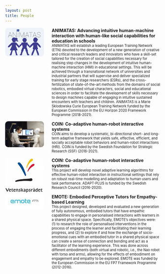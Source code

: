 ```yaml
---
layout: post
title: People
---
```

<style>
.iconDetails {
	float: left;
	width:25%;
    height:25%;
	max-height:200px;
	max-width:200px; 
	border-radius: 10px;
} 

.container {
    width:100%;
    height:24%;
}
h4 {
    margin:0px;
}
.button {
    clear: left;
    background-color: #4CAF50; /* Green */
    border: none;
    color: white;
    padding: 4px 20px;
    text-align: center;
    text-decoration: none;
    display: inline-block;
    font-size: 12px;
    margin: 4px 2px;
    -webkit-transition-duration: 0.4s; /* Safari */
    transition-duration: 0.4s;
    cursor: pointer;
}

.green {
    background-color: white; 
    color: black; 
    border: 2px solid #4CAF50;
}

.green:hover {
    background-color: #4CAF50;
    color: white;
}

.blue {
    background-color: white; 
    color: black; 
    border: 2px solid #008CBA;
}

.blue:hover {
    background-color: #008CBA;
    color: white;
}

.red {
    background-color: white; 
    color: black; 
    border: 2px solid #f44336;
}

.red:hover {
    background-color: #f44336;
    color: white;
}

.gray {
    background-color: white;
    color: black;
    border: 2px solid #e7e7e7;
}

.gray:hover {background-color: #e7e7e7;}

.black {
    background-color: white;
    color: black;
    border: 2px solid #555555;
}

.black:hover {
    background-color: #555555;
    color: white;
}
</style>

<script>
function toggleAbstract(btn) {
    var x = btn.nextElementSibling;
    if (x.innerHTML === "") {
        x.innerHTML = x.getAttribute("text");
    } else {
        x.innerHTML = "";
    }
}
</script>


<div class='container'>
    <div>
		<img src='../images/project-animatas.png' class='iconDetails'>
    </div>  
    <div style='margin-left:30%;'>
	<h4>ANIMATAS: Advancing intuitive human-machine interaction with human-like social capabilities for education in schools</h4>
    <div style="font-size:.8em"> ANIMATAS will establish a leading European Training Network (ETN) devoted to the development of a new generation of creative and critical research leaders and innovators who have a skill-set tailored for the creation of social capabilities necessary for realising step changes in the development of intuitive human-machine interaction (HMI) in educational settings.
This will be achieved through a transnational network of universities and industrial partners that will supervise and deliver specialized training for early stage researchers (ESRs), and the cross-fertilization of state-of-the-art methods from the domains of social robotics, embodied virtual characters, social and educational sciences in order to facilitate the development of skills necessary to design machines capable of engaging in intuitive sustained encounters with teachers and children.
ANIMATAS is a Marie Sklodowska Curie European Training Network funded by the European Commission in the EU Horizon 2020 Framework Programme (2018-2021).</div>
    </div>
</div>
<p style="clear:both;"></p>

<div class='container'>
    <div>
		<img src='../images/project-coin.jpg' class='iconDetails'>
    </div>  
    <div style='margin-left:30%;'>
		<h4>COIN: Co-adaptive human-robot interactive systems</h4>
		<div style="font-size:.8em"> COIN aims to develop a systematic, bi-directional short- and long-term adaptive framework that yields safe, effective, efficient, and socially acceptable robot behaviors and human-robot interactions (HRI).
COIN is funded by the Swedish Foundation for Strategic Research (SSF) (2016-2021).
		</div>
    </div>
</div>
<p style="clear:both;"></p>

<div class='container'>
    <div>
		<img src='../images/project-adaplus.png' class='iconDetails'>
    </div>  
    <div style='margin-left:30%;'>
		<h4>COIN: Co-adaptive human-robot interactive systems</h4>
		<div style="font-size:.8em"> This project will develop novel adaptive learning algorithms for effective human-robot interaction in instructional settings that rely on robust real-time modelling and adaptation to human users and task performance. 
ADAPT-PLUS is funded by the Swedish Research Council (2016-2020).
		</div>
    </div>
</div>
<p style="clear:both;"></p>

<div class='container'>
    <div>
		<img src='../images/project-emote.jpg' class='iconDetails'>
    </div>  
    <div style='margin-left:30%;'>
		<h4>EMOTE: Embodied Perceptive Tutors for Empathy-based Learning</h4>
		<div style="font-size:.8em"> This project designed, developed and evaluated a new generation of fully autonomous, embodied tutors that have empathic capabilities to engage in personalised interactions with learners in a shared physical space. Specifically, EMOTE’s objectives were: (1) to research the role of personalised interventions in the process of engaging the learner and facilitating their learning progress, and (2) to explore if and how the exchange of socio-emotional cues with an embodied tutor in a shared physical space can create a sense of connection and bonding and act as a facilitator of the learning experience. This was done across different embodiments (both virtual and robotic, i.e., the Nao robot with torso and arms), allowing for the effects of embodiment on engagement and empathy to be explored. 
EMOTE was funded by the European Commission in the EU FP7 Framework Programme (2012-2016).
		</div>
    </div>
</div>
<p style="clear:both;"></p>

